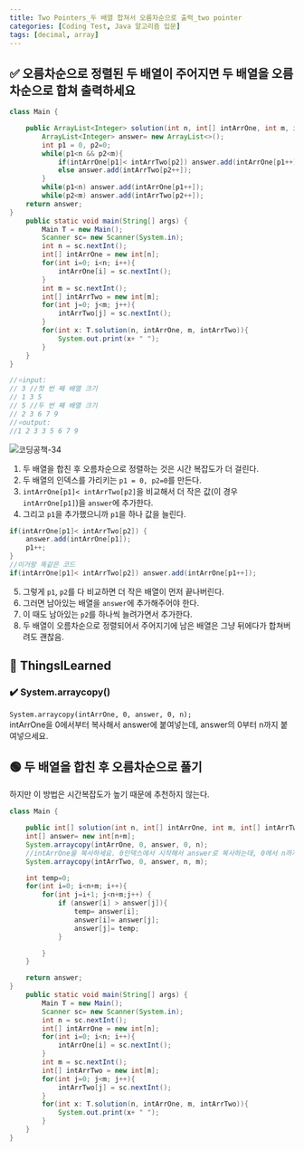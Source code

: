 ```yaml
---
title: Two Pointers_두 배열 합쳐서 오름차순으로 출력_two pointer
categories: [Coding Test, Java 알고리즘 입문]
tags: [decimal, array]
---
```


## ✅ 오름차순으로 정렬된 두 배열이 주어지면 두 배열을 오름차순으로 합쳐 출력하세요

```java
class Main {

    public ArrayList<Integer> solution(int n, int[] intArrOne, int m, int[] intArrTwo){
        ArrayList<Integer> answer= new ArrayList<>();
        int p1 = 0, p2=0;
        while(p1<n && p2<m){
            if(intArrOne[p1]< intArrTwo[p2]) answer.add(intArrOne[p1++]);
            else answer.add(intArrTwo[p2++]);
        }
        while(p1<n) answer.add(intArrOne[p1++]);
        while(p2<m) answer.add(intArrTwo[p2++]);
    return answer;
}
    public static void main(String[] args) {
        Main T = new Main();
        Scanner sc= new Scanner(System.in);
        int n = sc.nextInt();
        int[] intArrOne = new int[n];
        for(int i=0; i<n; i++){
            intArrOne[i] = sc.nextInt();
        }
        int m = sc.nextInt();
        int[] intArrTwo = new int[m];
        for(int j=0; j<m; j++){
            intArrTwo[j] = sc.nextInt();
        }
        for(int x: T.solution(n, intArrOne, m, intArrTwo)){
            System.out.print(x+ " ");
        }
    }
}

//⭐️input:
// 3 //첫 번 째 배열 크기
// 1 3 5
// 5 //두 번 째 배열 크기
// 2 3 6 7 9
//⭐️output:
//1 2 3 3 5 6 7 9
```

![코딩공책-34](https://github.com/soheeparklee/sc_project_carrotMkt_improved/assets/97790983/bb02e2a3-87a9-475d-aca0-ada027acca42)

1. 두 배열을 합친 후 오름차순으로 정렬하는 것은 시간 복잡도가 더 걸린다. <br>
2. 두 배열의 인덱스를 가리키는 `p1 = 0, p2=0`를 만든다. <br>
3. `intArrOne[p1]< intArrTwo[p2]`을 비교해서 더 작은 값(이 경우 `intArrOne[p1]`)을 `answer`에 추가한다. <br>
4. 그리고 `p1`을 추가했으니까 `p1`을 하나 값을 늘린다. <br>

```java
if(intArrOne[p1]< intArrTwo[p2]) {
    answer.add(intArrOne[p1]);
    p1++;
}
//이거랑 똑같은 코드
if(intArrOne[p1]< intArrTwo[p2]) answer.add(intArrOne[p1++]);
```

5. 그렇게 `p1`, `p2`를 다 비교하면 더 작은 배열이 먼저 끝나버린다. <br>
6. 그러면 남아있는 배열을 `answer`에 추가해주어야 한다. <br>
7. 이 때도 남아있는 `p2`를 하나씩 늘려가면서 추가한다. <br>
8. 두 배열이 오름차순으로 정렬되어서 주어지기에 남은 배열은 그냥 뒤에다가 합쳐버려도 괜찮음. <br>

## 🔵 ThingsILearned

### ✔️ System.arraycopy()

`System.arraycopy(intArrOne, 0, answer, 0, n);`<br>
intArrOne을 0에서부터 복사해서 answer에 붙여넣는데, answer의 0부터 n까지 붙여넣으세요.<br>

## 🟢 두 배열을 합친 후 오름차순으로 풀기

하지만 이 방법은 시간복잡도가 높기 때문에 추천하지 않는다.

```java
class Main {

    public int[] solution(int n, int[] intArrOne, int m, int[] intArrTwo){
    int[] answer= new int[n+m];
    System.arraycopy(intArrOne, 0, answer, 0, n);
    //intArrOne을 복사하세요. 0인덱스에서 시작해서 answer로 복사하는데, 0에서 n까지
    System.arraycopy(intArrTwo, 0, answer, n, m);

    int temp=0;
    for(int i=0; i<n+m; i++){
        for(int j=i+1; j<n+m;j++) {
            if (answer[i] > answer[j]){
                temp= answer[i];
                answer[i]= answer[j];
                answer[j]= temp;
            }

        }
    }

    return answer;
}
    public static void main(String[] args) {
        Main T = new Main();
        Scanner sc= new Scanner(System.in);
        int n = sc.nextInt();
        int[] intArrOne = new int[n];
        for(int i=0; i<n; i++){
            intArrOne[i] = sc.nextInt();
        }
        int m = sc.nextInt();
        int[] intArrTwo = new int[m];
        for(int j=0; j<m; j++){
            intArrTwo[j] = sc.nextInt();
        }
        for(int x: T.solution(n, intArrOne, m, intArrTwo)){
            System.out.print(x+ " ");
        }
    }
}

```
